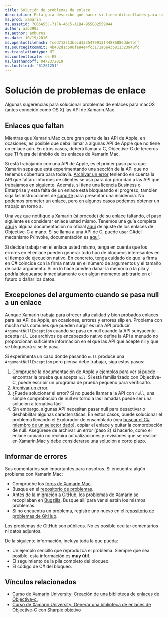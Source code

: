 ```yaml
---
title: Solución de problemas de enlace
description: Esta guía describe qué hacer si tiene dificultades para una biblioteca de Objective-C de enlace. En particular, comenta los enlaces que faltan, las excepciones del argumento cuando se pasa null a un enlace y los errores de generación de informes.
ms.prod: xamarin
ms.assetid: 7C65A55C-71FA-46C5-A1B4-955B82559844
author: asb3993
ms.author: amburns
ms.date: 10/19/2016
ms.openlocfilehash: fcdd712313becd1335479013f44886086dde7bff
ms.sourcegitcommit: 4b402d1c508fa84e4fc3171a6e43b811323948fc
ms.translationtype: MT
ms.contentlocale: es-ES
ms.lasthandoff: 04/23/2019
ms.locfileid: "61261251"
---
```

# <a name="binding-troubleshooting"></a>Solución de problemas de enlace

Algunas sugerencias para solucionar problemas de enlaces para macOS (antes conocido como OS X) las API de Xamarin.Mac.

## <a name="missing-bindings"></a>Enlaces que faltan

Mientras que Xamarin.Mac cubre gran parte de las API de Apple, en ocasiones, es posible que deba llamar a algunas API de Apple que no tiene un enlace aún. En otros casos, deberá llamar a C, Objective-C de terceros que TI fuera del ámbito de los enlaces de Xamarin.Mac.

Si está trabajando con una API de Apple, es el primer paso para que Xamarin sepa que está experimentando una sección de la API que no tenemos cobertura para todavía. [Archivar un error](#reporting-bugs) teniendo en cuenta la API que faltan. Informes de clientes se usa para dar prioridad a las API que trabajamos en siguiente. Además, si tiene una licencia Business o Enterprise y esta falta de un enlace está bloqueando el progreso, también siga las instrucciones de [soporte](http://xamarin.com/support) para presentar una incidencia. No podemos prometer un enlace, pero en algunos casos podemos obtener un trabajo en torno a.

Una vez que notifique a Xamarin (si procede) de su enlace faltando, el paso siguiente es considerar enlace usted mismo. Tenemos una guía completa [aquí](~/cross-platform/macios/binding/overview.md) y alguna documentación no oficial [aquí](http://brendanzagaeski.appspot.com/xamarin/0002.html) de ajuste de los enlaces de Objective-C a mano. Si se llama a una API de C, puede usar C#del mecanismo P/Invoke, documentación es [aquí](https://www.mono-project.com/docs/advanced/pinvoke/).

Si decide trabajar en el enlace usted mismo, tenga en cuenta que los errores en el enlace pueden generar todo tipo de bloqueos interesantes en el tiempo de ejecución nativo. En concreto, tenga cuidado de que la firma en C# coincide con la firma nativa en el número de argumentos y el tamaño de cada argumento. Si no lo hace pueden dañar la memoria o la pila y podría bloquearse inmediatamente o en algún momento arbitrario en el futuro o dañar los datos.

## <a name="argument-exceptions-when-passing-null-to-a-binding"></a>Excepciones del argumento cuando se pasa null a un enlace

Aunque Xamarin trabaja para ofrecer alta calidad y bien probados enlaces para las API de Apple, en ocasiones, errores y errores slip en. Problema con mucha más comunes que pueden surgir es una API producir `ArgumentNullException` cuando se pasa en null cuando la API subyacente acepta `nil`. Los archivos de encabezado nativo define la API a menudo no proporcionan suficiente información en el que las API que acepte nil y que se bloqueará si se le pasa.

Si experimenta un caso donde pasando `null` produce una `ArgumentNullException` pero piensa debe trabajar, siga estos pasos:

1. Compruebe la documentación de Apple y ejemplos para ver si puede encontrar la prueba que acepta `nil`. Si está familiarizado con Objective-C, puede escribir un programa de prueba pequeño para verificarlo.
2. [Archivar un error](#reporting-bugs).
3. ¿Puede solucionar el error? Si no puede llamar a la API con `null`, una simple comprobación de null en torno a las llamadas puede ser una solución alternativa fácil.
4. Sin embargo, algunas API necesitan pasar null para desactivar o deshabilitar algunas características. En estos casos, puede solucionar el problema llevando el Explorador de ensamblado (vea [buscar el C# miembro de un selector dado](~/mac/app-fundamentals/mac-apis.md#finding_selector)), copiar el enlace y quitar la comprobación de null. Asegúrese de archivar un error (paso 2) si hacerlo, como el enlace copiado no recibirá actualizaciones y revisiones que se realice en Xamarin.Mac y debe considerarse una solución a corto plazo.

<a name="reporting-bugs"/>

## <a name="reporting-bugs"></a>Informar de errores

Sus comentarios son importantes para nosotros. Si encuentra algún problema con Xamarin.Mac:

- Compruebe los [foros de Xamarin.Mac](https://forums.xamarin.com/categories/mac).
- Busque en el [repositorio de problemas](https://github.com/xamarin/xamarin-macios/issues). 
- Antes de la migración a GitHub, los problemas de Xamarin se recopilaban en [Bugzilla](https://bugzilla.xamarin.com/describecomponents.cgi). Busque allí para ver si están los mismos problemas.
- Si no encuentra un problema, registre uno nuevo en el [repositorio de problemas de GitHub](https://github.com/xamarin/xamarin-macios/issues/new).

Los problemas de GitHub son públicos. No es posible ocultar comentarios ni datos adjuntos. 

De la siguiente información, incluya toda la que pueda:

- Un ejemplo sencillo que reproduzca el problema. Siempre que sea posible, esta información es **muy útil**. 
- El seguimiento de la pila completo del bloqueo.
- El código de C# del bloqueo. 

## <a name="related-links"></a>Vínculos relacionados

- [Curso de Xamarin University: Creación de una biblioteca de enlaces de Objective-c.](https://university.xamarin.com/classes/track/all#building-an-objective-c-bindings-library)
- [Curso de Xamarin University: Generar una biblioteca de enlaces de Objective-C con Sharpie objetivo](https://university.xamarin.com/classes/track/all#build-an-objective-c-bindings-library-with-objective-sharpie)
